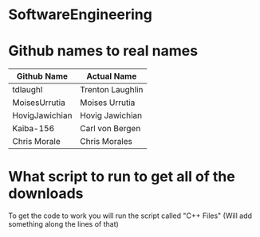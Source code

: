 # SoftwareEngineering

# Github names to real names
| Github Name  | Actual Name |
| ------------- | ------------- |
| tdlaughl  | Trenton Laughlin |
| MoisesUrrutia | Moises Urrutia |
| HovigJawichian | Hovig Jawichian |
| Kaiba-156 | Carl von Bergen |
| Chris Morale | Chris Morales |

# What script to run to get all of the downloads
To get the code to work you will run the script called "C++ Files" (Will add something along the lines of that)
